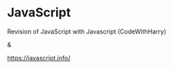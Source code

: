 # JavaScript
Revision of JavaScript
	with 
  Javascript (CodeWithHarry)

&amp; 

https://javascript.info/
